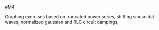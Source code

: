 #M4

Graphing exercises based on truncated power series, shifting sinusoidal waves, normalized gaussian and RLC circuit dampings.
